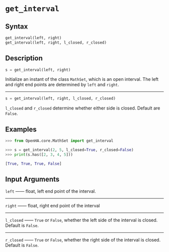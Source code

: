 # `get_interval`

## Syntax

```python
get_interval(left, right)
get_interval(left, right, l_closed, r_closed)
```

## Description

```python
s = get_interval(left, right)
```

Initialize an instant of the class `MathSet`, which is an open interval.
The left and right end points are determined by `left` and `right`.

---

```python
s = get_interval(left, right, l_closed, r_closed)
```

`l_closed` and `r_closed` determine whether either side is closed. Default are `False`.

## Examples

```python
>>> from OpenHA.core.MathSet import get_interval

>>> s = get_interval(2, 5, l_closed=True, r_closed=False)
>>> print(s.has([2, 3, 4, 5]))

[True, True, True, False]
```

## Input Arguments

`left` —— float, left end point of the interval.

---

`right` —— float, right end point of the interval

---

`l_closed` —— `True` or `False`, whether the left side of the interval is closed. Default is `False`.

---

`r_closed` —— `True` or `False`, whether the right side of the interval is closed. Default is `False`.
